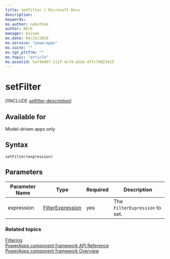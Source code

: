 ```yaml
---
title: setFilter | Microsoft Docs
description: 
keywords:
ms.author: nabuthuk
author: Nkrb
manager: kvivek
ms.date: 04/23/2019
ms.service: "powerapps"
ms.suite: ""
ms.tgt_pltfrm: ""
ms.topic: "article"
ms.assetid: 5af40d6f-111f-4c74-a2eb-4ffc79025415
---
```


# setFilter

[!INCLUDE [setfilter-description](includes/setfilter-description.md)]

## Available for 

Model-driven apps only

## Syntax

`setFilter(expression)`

## Parameters

| Parameter Name|Type|Required|Description|
| ------------- |----|--------|-----------|
|expression|[FilterExpression](../filterexpression.md)|yes|The `FilterExpression` to set.|


### Related topics

[Filtering](../filtering.md)<br/>
[PowerApps component framework API Reference](../../reference/index.md)<br/>
[PowerApps component framework Overview](../../overview.md)